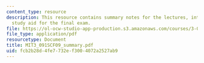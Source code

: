```yaml
---
content_type: resource
description: This resource contains summary notes for the lectures, intended as a
  study aid for the final exam.
file: https://ol-ocw-studio-app-production.s3.amazonaws.com/courses/3-091sc-introduction-to-solid-state-chemistry-fall-2010/fcb2b28d4fe7732ef3004072a2527ab9_MIT3_091SCF09_summary.pdf
file_type: application/pdf
resourcetype: Document
title: MIT3_091SCF09_summary.pdf
uid: fcb2b28d-4fe7-732e-f300-4072a2527ab9
---
```

